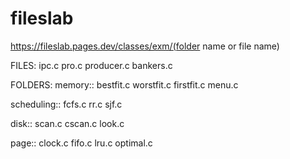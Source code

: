 # fileslab

https://fileslab.pages.dev/classes/exm/(folder name or file name)

FILES:
ipc.c
pro.c
producer.c
bankers.c


FOLDERS:
memory::
bestfit.c
worstfit.c
firstfit.c
menu.c

scheduling::
fcfs.c
rr.c
sjf.c

disk::
scan.c
cscan.c
look.c

page::
clock.c
fifo.c
lru.c
optimal.c

